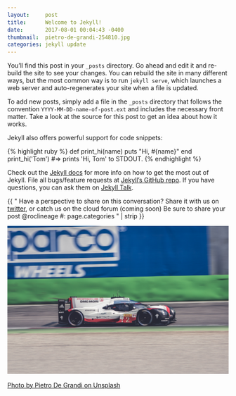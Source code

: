 ```yaml
---
layout:     post
title:      Welcome to Jekyll!
date:       2017-08-01 00:04:43 -0400
thumbnail:  pietro-de-grandi-254810.jpg
categories: jekyll update
---
```


You’ll find this post in your `_posts` directory. Go ahead and edit it and re-build the site to see your changes. You can rebuild the site in many different ways, but the most common way is to run `jekyll serve`, which launches a web server and auto-regenerates your site when a file is updated.

To add new posts, simply add a file in the `_posts` directory that follows the convention `YYYY-MM-DD-name-of-post.ext` and includes the necessary front matter. Take a look at the source for this post to get an idea about how it works.

Jekyll also offers powerful support for code snippets:

{% highlight ruby %}
def print_hi(name)
  puts "Hi, #{name}"
end
print_hi('Tom')
#=> prints 'Hi, Tom' to STDOUT.
{% endhighlight %}

Check out the [Jekyll docs][jekyll-docs] for more info on how to get the most out of Jekyll. File all bugs/feature requests at [Jekyll’s GitHub repo][jekyll-gh]. If you have questions, you can ask them on [Jekyll Talk][jekyll-talk].

[jekyll-docs]: https://jekyllrb.com/docs/home
[jekyll-gh]:   https://github.com/jekyll/jekyll
[jekyll-talk]: https://talk.jekyllrb.com/

<!-- Post Footer -->


{{ "          Have a perspective to share on this conversation? Share it with us on [twitter][twitter], or catch us on the cloud forum (coming soon)
Be sure to share your post @roclineage #: page.categories 
          " | strip }}

<img src="/images/blog/pietro-de-grandi-254810.jpg">

<a href="https://unsplash.com/@peter_mc_greats?utm_medium=referral&amp;utm_campaign=photographer-credit&amp;utm_content=creditBadge" target="_blank" rel="noopener noreferrer">Photo by Pietro De Grandi on Unsplash</a>


[twitter]: https://twitter.com/roclineage
